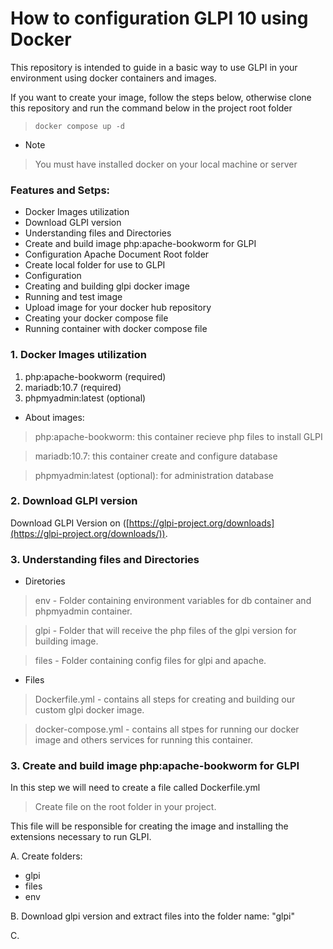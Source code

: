 # How to configuration GLPI 10 using Docker

This repository is intended to guide in a basic way to use GLPI in your environment using docker containers and images.

If you want to create your image, follow the steps below, otherwise clone this repository and run the command below in the project root folder

> `` docker compose up -d ``

* Note
> You must have installed docker on your local machine or server

### Features and Setps: 

* Docker Images utilization
* Download GLPI version
* Understanding files and Directories
* Create and build image php:apache-bookworm for GLPI
* Configuration Apache Document Root folder
* Create local folder for use to GLPI
* Configuration 
* Creating and building glpi docker image
* Running and test image
* Upload image for your docker hub repository
* Creating your docker compose file
* Running container with docker compose file

### 1. Docker Images utilization

1. php:apache-bookworm (required)
2. mariadb:10.7 (required)
3. phpmyadmin:latest (optional)

* About images:

> php:apache-bookworm: this container recieve php files to install GLPI

> mariadb:10.7: this container create and configure database

> phpmyadmin:latest (optional): for administration database

### 2. Download GLPI version

Download GLPI Version on  ([https://glpi-project.org/downloads](https://glpi-project.org/downloads/)).


### 3. Understanding files and Directories

* Diretories

> env - Folder containing environment variables for db container and phpmyadmin container.

> glpi - Folder that will receive the php files of the glpi version for building image.

> files - Folder containing config files for glpi and apache.

* Files

> Dockerfile.yml - contains all steps for creating and building our custom glpi docker image. 

> docker-compose.yml - contains all stpes for running our docker image and others services for running this container. 


### 3.  Create and build image php:apache-bookworm for GLPI


In this step we will need to create a file called Dockerfile.yml

> Create file on the root folder in your project.

This file will be responsible for creating the image and installing the extensions necessary to run GLPI.

A. Create folders:
- glpi
- files
- env

B. Download glpi version and extract files into the folder name:  "glpi"

C. 
 